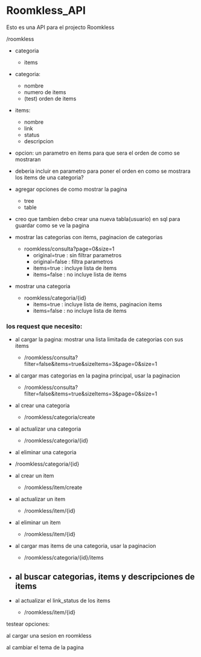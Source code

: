 # Roomkless_API
Esto es una API para el projecto Roomkless

/roomkless
 - categoria
    - items
 
- categoria:
  - nombre
  - numero de items
  - (test) orden de items
- items:
  - nombre
  - link
  - status
  - descripcion

- opcion: un parametro en items para que sera el orden de como se mostraran


- deberia incluir en parametro para poner el orden en como se mostrara los items
 de una categoria?

- agregar opciones de como mostrar la pagina
  - tree
  - table
- creo que tambien debo crear una nueva tabla(usuario) en sql para guardar
    como se ve la pagina

- mostrar las categorias con items, paginacion de categorias
  - roomkless/consulta?page=0&size=1
    - original=true : sin filtrar parametros
    - original=false : filtra parametros
    - items=true : incluye lista de items
    - items=false : no incluye lista de items

- mostrar una categoria
  - roomkless/categoria/{id}
    - items=true : incluye lista de items, paginacion items
    - items=false : no incluye lista de items 


### los request que necesito:

- al cargar la pagina: mostrar una lista limitada de categorias con sus items
  - /roomkless/consulta?filter=false&items=true&sizeItems=3&page=0&size=1

- al cargar mas categorias en la pagina principal, usar la paginacion
  - /roomkless/consulta?filter=false&items=true&sizeItems=3&page=0&size=1

- al crear una categoria
  - /roomkless/categoria/create
- al actualizar una categoria
  - /roomkless/categoria/{id}
- al eliminar una categoria
- /roomkless/categoria/{id}

- al crear un item
  - /roomkless/item/create
- al actualizar un item
  - /roomkless/item/{id}
- al eliminar un item
  - /roomkless/item/{id}

- al cargar mas items de una categoria, usar la paginacion
  - /roomkless/categoria/{id}/items

- al buscar categorias, items y descripciones de items
  - 

- al actualizar el link_status de los items
    - /roomkless/item/{id}

testear opciones:

al cargar una sesion en roomkless

al cambiar el tema de la pagina